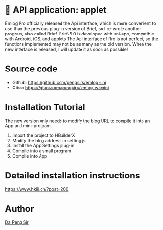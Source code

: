 # &#x1f352; API application: applet

Emlog Pro officially released the Api interface, which is more convenient to use than the previous plug-in version of Brief, so I re-wrote another program, also called Brief. Brirf-5.0 is developed with uni-app, compatible with Android, iOS, and applets
The Api interface of Rro is not perfect, so the functions implemented may not be as many as the old version. When the new interface is released, I will update it as soon as possible!

# Source code

- Github: https://github.com/pengsirs/emlog-uni
- Gitee: https://gitee.com/pengsirs/emlog-wxmini

# Installation Tutorial

The new version only needs to modify the blog URL to compile it into an App and mini-program.

1. Import the project to HBuilderX
2. Modify the blog address in setting.js
3. Install the App Settings plug-in
4. Compile into a small program
5. Compile into App

# Detailed installation instructions

https://www.hkiii.cn/?post=200

# Author

[Da Peng Sir](https://www.hkiii.cn/)
